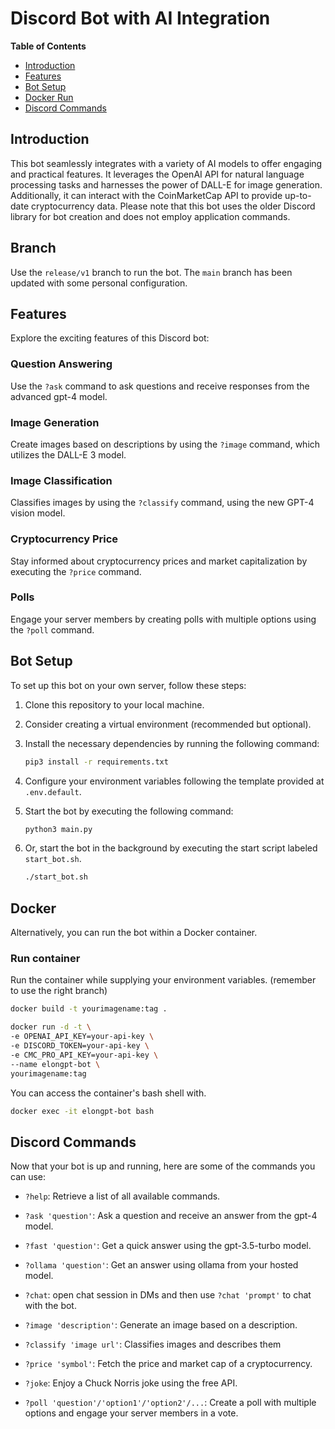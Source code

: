 # Discord Bot with AI Integration

**Table of Contents**

- [Introduction](#introduction)
- [Features](#features)
- [Bot Setup](#bot-setup)
- [Docker Run](#docker-run)
- [Discord Commands](#discord-commands)

## Introduction

This bot seamlessly integrates with a variety of AI models to offer engaging and practical features. It leverages the OpenAI API for natural language processing tasks and harnesses the power of DALL-E for image generation. Additionally, it can interact with the CoinMarketCap API to provide up-to-date cryptocurrency data. Please note that this bot uses the older Discord library for bot creation and does not employ application commands.

## Branch

Use the `release/v1` branch to run the bot. The `main` branch has been updated with some personal configuration.

## Features

Explore the exciting features of this Discord bot:

### Question Answering

Use the `?ask` command to ask questions and receive responses from the advanced gpt-4 model.

### Image Generation

Create images based on descriptions by using the `?image` command, which utilizes the DALL-E 3 model.

### Image Classification

Classifies images by using the `?classify` command, using the new GPT-4 vision model.

### Cryptocurrency Price

Stay informed about cryptocurrency prices and market capitalization by executing the `?price` command.

### Polls

Engage your server members by creating polls with multiple options using the `?poll` command.

## Bot Setup

To set up this bot on your own server, follow these steps:

1. Clone this repository to your local machine.

2. Consider creating a virtual environment (recommended but optional).

3. Install the necessary dependencies by running the following command:

   ```bash
   pip3 install -r requirements.txt
   ```

4. Configure your environment variables following the template provided at `.env.default`.

5. Start the bot by executing the following command:

   ```bash
   python3 main.py
   ```

6. Or, start the bot in the background by executing the start script labeled `start_bot.sh`.

   ```bash
   ./start_bot.sh
   ```

## Docker

Alternatively, you can run the bot within a Docker container.

### Run container

Run the container while supplying your environment variables. (remember to use the right branch)

```bash
docker build -t yourimagename:tag .
```

```bash
docker run -d -t \
-e OPENAI_API_KEY=your-api-key \
-e DISCORD_TOKEN=your-api-key \
-e CMC_PRO_API_KEY=your-api-key \
--name elongpt-bot \
yourimagename:tag
```

You can access the container's bash shell with.

```bash
docker exec -it elongpt-bot bash
```

## Discord Commands

Now that your bot is up and running, here are some of the commands you can use:

- `?help`: Retrieve a list of all available commands.

- `?ask 'question'`: Ask a question and receive an answer from the gpt-4 model.

- `?fast 'question'`: Get a quick answer using the gpt-3.5-turbo model.

- `?ollama 'question'`: Get an answer using ollama from your hosted model.

- `?chat`: open chat session in DMs and then use `?chat 'prompt'` to chat with the bot.

- `?image 'description'`: Generate an image based on a description.

- `?classify 'image url'`: Classifies images and describes them

- `?price 'symbol'`: Fetch the price and market cap of a cryptocurrency.

- `?joke`: Enjoy a Chuck Norris joke using the free API.

- `?poll 'question'/'option1'/'option2'/...`: Create a poll with multiple options and engage your server members in a vote.
